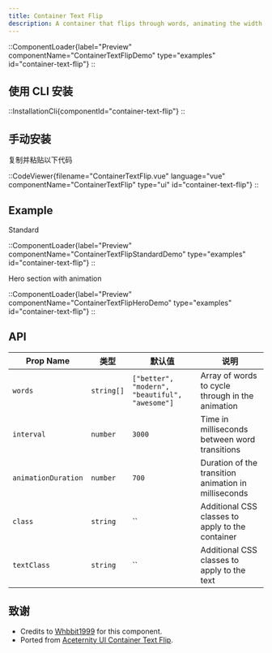 ```yaml
---
title: Container Text Flip
description: A container that flips through words, animating the width.
---
```


::ComponentLoader{label="Preview" componentName="ContainerTextFlipDemo" type="examples" id="container-text-flip"}
::

## 使用 CLI 安装

::InstallationCli{componentId="container-text-flip"}
::

## 手动安装

复制并粘贴以下代码

::CodeViewer{filename="ContainerTextFlip.vue" language="vue" componentName="ContainerTextFlip" type="ui" id="container-text-flip"}
::

## Example

Standard

::ComponentLoader{label="Preview" componentName="ContainerTextFlipStandardDemo" type="examples" id="container-text-flip"}
::

Hero section with animation

::ComponentLoader{label="Preview" componentName="ContainerTextFlipHeroDemo" type="examples" id="container-text-flip"}
::

## API

| Prop Name           | 类型       | 默认值                                         | 说明                                                 |
| ------------------- | ---------- | ---------------------------------------------- | ---------------------------------------------------- |
| `words`             | `string[]` | `["better", "modern", "beautiful", "awesome"]` | Array of words to cycle through in the animation     |
| `interval`          | `number`   | `3000`                                         | Time in milliseconds between word transitions        |
| `animationDuration` | `number`   | `700`                                          | Duration of the transition animation in milliseconds |
| `class`             | `string`   | ``                                             | Additional CSS classes to apply to the container     |
| `textClass`         | `string`   | ``                                             | Additional CSS classes to apply to the text          |

## 致谢

- Credits to [Whbbit1999](https://github.com/Whbbit1999) for this component.
- Ported from [Aceternity UI Container Text Flip](https://ui.aceternity.com/components/container-text-flip).
